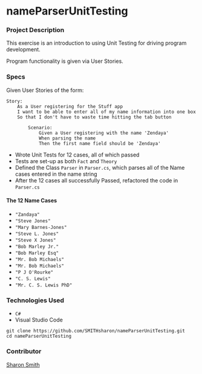 # nameParserUnitTesting

### Project Description 

This exercise is an introduction to using Unit Testing for driving program development. 

Program functionality is given via User Stories.


### Specs
Given User Stories of the form:
```
Story:
    As a User registering for the Stuff app
    I want to be able to enter all of my name information into one box
    So that I don't have to waste time hitting the tab button

        Scenario:
            Given a User registering with the name 'Zendaya'
            When parsing the name
            Then the first name field should be 'Zendaya'
```

- Wrote Unit Tests for 12 cases, all of which passed
- Tests are set-up as both `Fact` and `Theory`
- Defined the Class `Parser` in `Parser.cs`, which parses all of the Name cases entered in the name string
- After the 12 cases all successfully Passed, refactored the code in `Parser.cs`

#### The 12 Name Cases
- `"Zandaya"`
- `"Steve Jones"`
- `"Mary Barnes-Jones"`
- `"Steve L. Jones"`
- `"Steve X Jones"`
- `"Bob Marley Jr."`
- `"Bob Marley Esq"`
- `"Mr. Bob Michaels"`
- `"Mr. Bob Michaels"`
- `"P J O'Rourke"`
- `"C. S. Lewis"`
- `"Mr. C. S. Lewis PhD"`


### Technologies Used
- `C#`
- Visual Studio Code


```
git clone https://github.com/SMITHsharon/nameParserUnitTesting.git
cd nameParserUnitTesting
```

### Contributor
[Sharon Smith](https://github.com/SMITHsharon)

